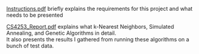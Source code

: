 [Instructions.pdf](https://github.com/lar9482/CS-4253--Project-1/blob/master/info/Instructions.pdf) briefly explains the requirements for this project and what needs to be presented

[CS4253_Report.pdf](https://github.com/lar9482/CS-4253--Project-1/blob/master/info/CS4253_Report.pdf) explains what k-Nearest Neighbors, Simulated Annealing, and Genetic Algorithms in detail.\
It also presents the results I gathered from running these algorithms on a bunch of test data.
